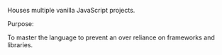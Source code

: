 Houses multiple vanilla JavaScript projects.

Purpose:

To master the language to prevent an over reliance on frameworks and libraries. 
